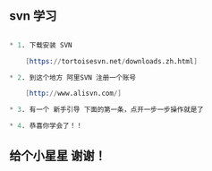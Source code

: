 ## svn 学习
```s

* 1. 下载安装 SVN 

    [https://tortoisesvn.net/downloads.zh.html]

* 2. 到这个地方 阿里SVN 注册一个账号

    [http://www.alisvn.com/]

* 3. 有一个 新手引导 下面的第一条，点开一步一步操作就是了 

* 4. 恭喜你学会了！！

```
## 给个小星星 谢谢！